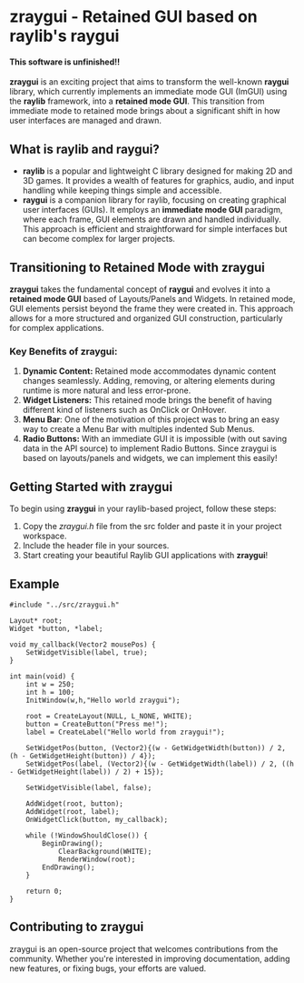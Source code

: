 # zraygui - Retained GUI based on raylib's raygui

#### This software is unfinished!!

**zraygui** is an exciting project that aims to transform the well-known **raygui** library, which currently implements an immediate mode GUI (ImGUI) using the **raylib** framework, into a **retained mode GUI**. This transition from immediate mode to retained mode brings about a significant shift in how user interfaces are managed and drawn.

## What is raylib and raygui?

* **raylib** is a popular and lightweight C library designed for making 2D and 3D games. It provides a wealth of features for graphics, audio, and input handling while keeping things simple and accessible.
* **raygui** is a companion library for raylib, focusing on creating graphical user interfaces (GUIs). It employs an **immediate mode GUI** paradigm, where each frame, GUI elements are drawn and handled individually. This approach is efficient and straightforward for simple interfaces but can become complex for larger projects.

## Transitioning to Retained Mode with zraygui

**zraygui** takes the fundamental concept of **raygui** and evolves it into a **retained mode GUI** based of Layouts/Panels and Widgets. In retained mode, GUI elements persist beyond the frame they were created in. This approach allows for a more structured and organized GUI construction, particularly for complex applications.

### Key Benefits of zraygui:

1. **Dynamic Content:** Retained mode accommodates dynamic content changes seamlessly. Adding, removing, or altering elements during runtime is more natural and less error-prone.
2. **Widget Listeners:** This retained mode brings the benefit of having different kind of listeners such as OnClick or OnHover.
3. **Menu Bar**: One of the motivation of this project was to bring an easy way to create a Menu Bar with multiples indented Sub Menus.
4. **Radio Buttons:** With an immediate GUI it is impossible (with out saving data in the API source) to implement Radio Buttons. Since zraygui is based on layouts/panels and widgets, we can implement this easily!

## Getting Started with zraygui

To begin using **zraygui** in your raylib-based project, follow these steps:

1. Copy the *zraygui.h* file from the src folder and paste it in your project workspace.
2. Include the header file in your sources.
3. Start creating your beautiful Raylib GUI applications with **zraygui**!

## Example

```
#include "../src/zraygui.h"

Layout* root;
Widget *button, *label;

void my_callback(Vector2 mousePos) {
    SetWidgetVisible(label, true);
}

int main(void) {
    int w = 250;
    int h = 100;
    InitWindow(w,h,"Hello world zraygui");

    root = CreateLayout(NULL, L_NONE, WHITE);
    button = CreateButton("Press me!");
    label = CreateLabel("Hello world from zraygui!");

    SetWidgetPos(button, (Vector2){(w - GetWidgetWidth(button)) / 2, (h - GetWidgetHeight(button)) / 4});
    SetWidgetPos(label, (Vector2){(w - GetWidgetWidth(label)) / 2, ((h - GetWidgetHeight(label)) / 2) + 15});
    
    SetWidgetVisible(label, false);

    AddWidget(root, button);
    AddWidget(root, label);
    OnWidgetClick(button, my_callback);

    while (!WindowShouldClose()) {
        BeginDrawing();
            ClearBackground(WHITE);
            RenderWindow(root);
        EndDrawing();
    }

    return 0;
}
```

## Contributing to zraygui

zraygui is an open-source project that welcomes contributions from the community. Whether you're interested in improving documentation, adding new features, or fixing bugs, your efforts are valued.
